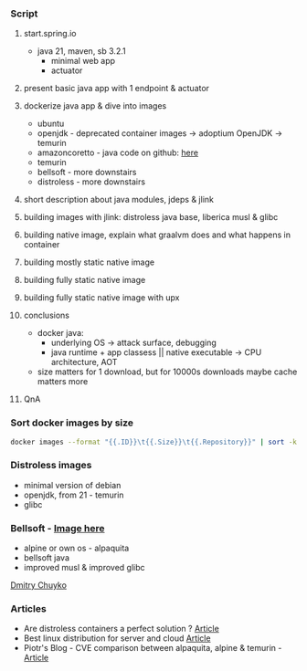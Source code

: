 ### Script

1. start.spring.io
    - java 21, maven, sb 3.2.1
        - minimal web app
        - actuator
     
2. present basic java app with 1 endpoint & actuator

3. dockerize java app & dive into images
      - ubuntu
      - openjdk - deprecated container images -> adoptium OpenJDK -> temurin
      - amazoncoretto - java code on github: [here](https://github.com/corretto)
      - temurin
      - bellsoft - more downstairs
      - distroless - more downstairs

4. short description about java modules, jdeps & jlink

5. building images with jlink: distroless java base, liberica musl & glibc

6. building native image, explain what graalvm does and what happens in container
7. building mostly static native image
8. building fully static native image
9. building fully static native image with upx
10. conclusions
    - docker java:
      - underlying OS -> attack surface, debugging
      - java runtime + app classess || native executable -> CPU architecture, AOT
    - size matters for 1 download, but for 10000s downloads maybe cache matters more
10. QnA

### Sort docker images by size
```bash
docker images --format "{{.ID}}\t{{.Size}}\t{{.Repository}}" | sort -k 2 -h
```

### Distroless images
- minimal version of debian
- openjdk, from 21 - temurin
- glibc

### Bellsoft - [Image here](https://download.bell-sw.com/static/images/how-to-choose-optimal-java-image.jpg)
- alpine or own os - alpaquita
- bellsoft java
- improved musl & improved glibc

[Dmitry Chuyko](https://media.licdn.com/dms/image/D5603AQG0UOJWLE95SA/profile-displayphoto-shrink_800_800/0/1678731620380?e=1710374400&v=beta&t=DMFz7UxDtQFl4UQ-vcy5QMBpmbjPCVta7dmm-dxFFOw) 

### Articles

- Are distroless containers a perfect solution ? [Article](https://bell-sw.com/blog/distroless-containers-for-security-and-size/)
- Best linux distribution for server and cloud [Article](https://bell-sw.com/announcements/2022/06/29/linux-distributions-for-server-and-cloud-overview/)
- Piotr's Blog - CVE comparison between alpaquita, alpine & temurin - [Article](https://piotrminkowski.com/2023/11/07/slim-docker-images-for-java/) 
